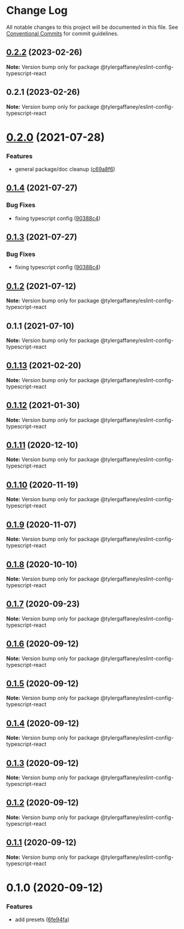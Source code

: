 # Change Log

All notable changes to this project will be documented in this file.
See [Conventional Commits](https://conventionalcommits.org) for commit guidelines.

## [0.2.2](https://github.com/tylergaffaney/configs/compare/@tylergaffaney/eslint-config-typescript-react@0.2.1...@tylergaffaney/eslint-config-typescript-react@0.2.2) (2023-02-26)

**Note:** Version bump only for package @tylergaffaney/eslint-config-typescript-react





## 0.2.1 (2023-02-26)

**Note:** Version bump only for package @tylergaffaney/eslint-config-typescript-react





# [0.2.0](https://github.com/tylergaffaney/configs/compare/@tylergaffaney/eslint-config-typescript-react@0.1.4...@tylergaffaney/eslint-config-typescript-react@0.2.0) (2021-07-28)


### Features

* general package/doc cleanup ([c69a8f6](https://github.com/tylergaffaney/configs/commit/c69a8f60a03531f44d7996955d48d522d9637427))





## [0.1.4](https://github.com/tylergaffaney/configs/compare/@tylergaffaney/eslint-config-typescript-react@0.1.2...@tylergaffaney/eslint-config-typescript-react@0.1.4) (2021-07-27)

### Bug Fixes

- fixing typescript config ([90388c4](https://github.com/tylergaffaney/configs/commit/90388c4a744ba11070f668e752123d549994c4fb))

## [0.1.3](https://github.com/tylergaffaney/configs/compare/@tylergaffaney/eslint-config-typescript-react@0.1.2...@tylergaffaney/eslint-config-typescript-react@0.1.3) (2021-07-27)

### Bug Fixes

- fixing typescript config ([90388c4](https://github.com/tylergaffaney/configs/commit/90388c4a744ba11070f668e752123d549994c4fb))

## [0.1.2](https://github.com/tylergaffaney/configs/compare/@tylergaffaney/eslint-config-typescript-react@0.1.1...@tylergaffaney/eslint-config-typescript-react@0.1.2) (2021-07-12)

**Note:** Version bump only for package @tylergaffaney/eslint-config-typescript-react

## 0.1.1 (2021-07-10)

**Note:** Version bump only for package @tylergaffaney/eslint-config-typescript-react

## [0.1.13](https://github.com/tylergaffaney/configs/compare/@tylergaffaney/eslint-config-typescript-react@0.1.12...@tylergaffaney/eslint-config-typescript-react@0.1.13) (2021-02-20)

**Note:** Version bump only for package @tylergaffaney/eslint-config-typescript-react

## [0.1.12](https://github.com/tylergaffaney/configs/compare/@tylergaffaney/eslint-config-typescript-react@0.1.11...@tylergaffaney/eslint-config-typescript-react@0.1.12) (2021-01-30)

**Note:** Version bump only for package @tylergaffaney/eslint-config-typescript-react

## [0.1.11](https://github.com/tylergaffaney/configs/compare/@tylergaffaney/eslint-config-typescript-react@0.1.10...@tylergaffaney/eslint-config-typescript-react@0.1.11) (2020-12-10)

**Note:** Version bump only for package @tylergaffaney/eslint-config-typescript-react

## [0.1.10](https://github.com/tylergaffaney/configs/compare/@tylergaffaney/eslint-config-typescript-react@0.1.9...@tylergaffaney/eslint-config-typescript-react@0.1.10) (2020-11-19)

**Note:** Version bump only for package @tylergaffaney/eslint-config-typescript-react

## [0.1.9](https://github.com/tylergaffaney/configs/compare/@tylergaffaney/eslint-config-typescript-react@0.1.8...@tylergaffaney/eslint-config-typescript-react@0.1.9) (2020-11-07)

**Note:** Version bump only for package @tylergaffaney/eslint-config-typescript-react

## [0.1.8](https://github.com/tylergaffaney/configs/compare/@tylergaffaney/eslint-config-typescript-react@0.1.7...@tylergaffaney/eslint-config-typescript-react@0.1.8) (2020-10-10)

**Note:** Version bump only for package @tylergaffaney/eslint-config-typescript-react

## [0.1.7](https://github.com/tylergaffaney/configs/compare/@tylergaffaney/eslint-config-typescript-react@0.1.6...@tylergaffaney/eslint-config-typescript-react@0.1.7) (2020-09-23)

**Note:** Version bump only for package @tylergaffaney/eslint-config-typescript-react

## [0.1.6](https://github.com/tylergaffaney/configs/compare/@tylergaffaney/eslint-config-typescript-react@0.1.5...@tylergaffaney/eslint-config-typescript-react@0.1.6) (2020-09-12)

**Note:** Version bump only for package @tylergaffaney/eslint-config-typescript-react

## [0.1.5](https://github.com/tylergaffaney/configs/compare/@tylergaffaney/eslint-config-typescript-react@0.1.4...@tylergaffaney/eslint-config-typescript-react@0.1.5) (2020-09-12)

**Note:** Version bump only for package @tylergaffaney/eslint-config-typescript-react

## [0.1.4](https://github.com/tylergaffaney/configs/compare/@tylergaffaney/eslint-config-typescript-react@0.1.3...@tylergaffaney/eslint-config-typescript-react@0.1.4) (2020-09-12)

**Note:** Version bump only for package @tylergaffaney/eslint-config-typescript-react

## [0.1.3](https://github.com/tylergaffaney/configs/compare/@tylergaffaney/eslint-config-typescript-react@0.1.2...@tylergaffaney/eslint-config-typescript-react@0.1.3) (2020-09-12)

**Note:** Version bump only for package @tylergaffaney/eslint-config-typescript-react

## [0.1.2](https://github.com/tylergaffaney/configs/compare/@tylergaffaney/eslint-config-typescript-react@0.1.1...@tylergaffaney/eslint-config-typescript-react@0.1.2) (2020-09-12)

**Note:** Version bump only for package @tylergaffaney/eslint-config-typescript-react

## [0.1.1](https://github.com/tylergaffaney/configs/compare/@tylergaffaney/eslint-config-typescript-react@0.1.0...@tylergaffaney/eslint-config-typescript-react@0.1.1) (2020-09-12)

**Note:** Version bump only for package @tylergaffaney/eslint-config-typescript-react

# 0.1.0 (2020-09-12)

### Features

- add presets ([6fe94fa](https://github.com/tylergaffaney/configs/commit/6fe94fae4ed9d80b18833c9e5a3f51f710ebda43))
